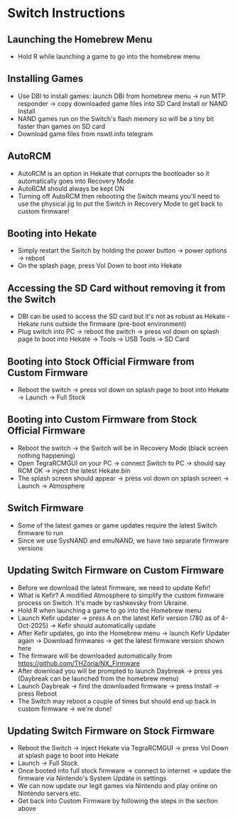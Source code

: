 # Switch Instructions

## Launching the Homebrew Menu

- Hold R while launching a game to go into the homebrew menu

## Installing Games

- Use DBI to install games: launch DBI from homebrew menu -> run MTP responder -> copy downloaded game files into SD Card Install or NAND Install
- NAND games run on the Switch's flash memory so will be a tiny bit faster than games on SD card
- Download game files from nswtl.info telegram

## AutoRCM

- AutoRCM is an option in Hekate that corrupts the bootloader so it automatically goes into Recovery Mode
- AutoRCM should always be kept ON
- Turning off AutoRCM then rebooting the Switch means you'll need to use the physical jig to put the Switch in Recovery Mode to get back to custom firmware!

## Booting into Hekate

- Simply restart the Switch by holding the power button -> power options -> reboot
- On the splash page, press Vol Down to boot into Hekate

## Accessing the SD Card without removing it from the Switch

- DBI can be used to access the SD card but it's not as robust as Hekate - Hekate runs outside the firmware (pre-boot environment)
- Plug switch into PC -> reboot the switch -> press vol down on splash page to boot into Hekate -> Tools -> USB Tools -> SD Card

## Booting into Stock Official Firmware from Custom Firmware

- Reboot the switch -> press vol down on splash page to boot into Hekate -> Launch -> Full Stock

## Booting into Custom Firmware from Stock Official Firmware

- Reboot the switch -> the Switch will be in Recovery Mode (black screen nothing happening)
- Open TegraRCMGUI on your PC -> connect Switch to PC -> should say RCM OK -> inject the latest Hekate.bin
- The splash screen should appear -> press vol down on splash screen -> Launch -> Atmosphere

## Switch Firmware

- Some of the latest games or game updates require the latest Switch firmware to run
- Since we use SysNAND and emuNAND, we have two separate firmware versions

## Updating Switch Firmware on Custom Firmware

- Before we download the latest firmware, we need to update Kefir!
- What is Kefir? A modified Atmosphere to simplify the custom firmware process on Switch. It's made by rashkevsky from Ukraine.
- Hold R when launching a game to go into the Homebrew menu
- Launch Kefir updater -> press A on the latest Kefir version (780 as of 4-Oct-2025) -> Kefir should automatically update
- After Kefir updates, go into the Homebrew menu -> launch Kefir Updater again -> Download firmwares -> get the latest firmware version shown here
- The firmware will be downloaded automatically from <https://github.com/THZoria/NX_Firmware>
- After download you will be prompted to launch Daybreak -> press yes (Daybreak can be launched from the homebrew menu)
- Launch Daybreak -> find the downloaded firmware -> press Install -> press Reboot
- The Switch may reboot a couple of times but should end up back in custom firmware -> we're done!

## Updating Switch Firmware on Stock Firmware

- Reboot the Switch -> inject Hekate via TegraRCMGUI -> press Vol Down at splash page to boot into Hekate
- Launch -> Full Stock
- Once booted into full stock firmware -> connect to internet -> update the firmware via Nintendo's System Update in settings
- We can now update our legit games via Nintendo and play online on Nintendo servers etc.
- Get back into Custom Firmware by following the steps in the section above

